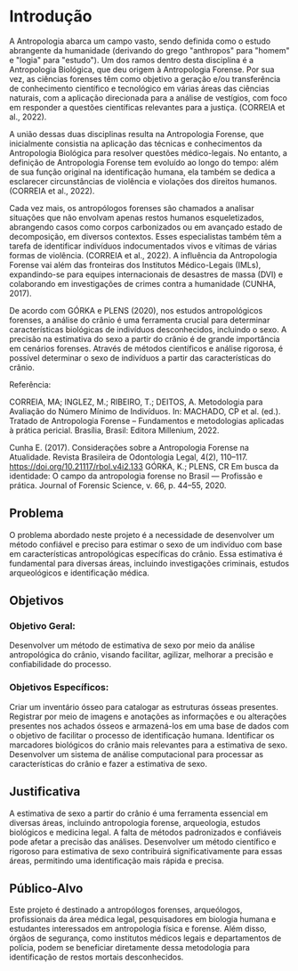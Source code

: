 # Introdução

A Antropologia abarca um campo vasto, sendo definida como o estudo abrangente da humanidade (derivando do grego "anthropos" para "homem" e "logia" para "estudo"). Um dos ramos dentro desta disciplina é a Antropologia Biológica, que deu origem à Antropologia Forense. Por sua vez, as ciências forenses têm como objetivo a geração e/ou transferência de conhecimento científico e tecnológico em várias áreas das ciências naturais, com a aplicação direcionada para a análise de vestígios, com foco em responder a questões científicas relevantes para a justiça. (CORREIA et al., 2022).

A união dessas duas disciplinas resulta na Antropologia Forense, que inicialmente consistia na aplicação das técnicas e conhecimentos da Antropologia Biológica para resolver questões médico-legais. No entanto, a definição de Antropologia Forense tem evoluído ao longo do tempo: além de sua função original na identificação humana, ela também se dedica a esclarecer circunstâncias de violência e violações dos direitos humanos. (CORREIA et al., 2022).

Cada vez mais, os antropólogos forenses são chamados a analisar situações que não envolvam apenas restos humanos esqueletizados, abrangendo casos como corpos carbonizados ou em avançado estado de decomposição, em diversos contextos. Esses especialistas também têm a tarefa de identificar indivíduos indocumentados vivos e vítimas de várias formas de violência. (CORREIA et al., 2022).
A influência da Antropologia Forense vai além das fronteiras dos Institutos Médico-Legais (IMLs), expandindo-se para equipes internacionais de desastres de massa (DVI) e colaborando em investigações de crimes contra a humanidade (CUNHA, 2017).

De acordo com GÓRKA e PLENS (2020), nos estudos antropológicos forenses, a análise do crânio é uma ferramenta crucial para determinar características biológicas de indivíduos desconhecidos, incluindo o sexo. A precisão na estimativa do sexo a partir do crânio é de grande importância em cenários forenses. Através de métodos científicos e análise rigorosa, é possível determinar o sexo de indivíduos a partir das características do crânio.

Referência:

CORREIA, MA; INGLEZ, M.; RIBEIRO, T.; DEITOS, A. Metodologia para Avaliação do Número Mínimo de Indivíduos. In: MACHADO, CP et al. (ed.). Tratado de Antropologia Forense – Fundamentos e metodologias aplicadas à prática pericial. Brasília, Brasil: Editora Millenium, 2022.

Cunha E. (2017). Considerações sobre a Antropologia Forense na Atualidade. Revista Brasileira de Odontologia Legal, 4(2), 110–117. https://doi.org/10.21117/rbol.v4i2.133
GÓRKA, K.; PLENS, CR Em busca da identidade: O campo da antropologia forense no Brasil — Profissão e prática. Journal of Forensic Science, v. 66, p. 44–55, 2020.

## Problema

O problema abordado neste projeto é a necessidade de desenvolver um método confiável e preciso para estimar o sexo de um indivíduo com base em características antropológicas específicas do crânio. Essa estimativa é fundamental para diversas áreas, incluindo investigações criminais, estudos arqueológicos e identificação médica.

## Objetivos

### Objetivo Geral:

Desenvolver um método de estimativa de sexo por meio da análise antropológica do crânio, visando facilitar, agilizar, melhorar a precisão e confiabilidade do processo.

### Objetivos Específicos:

Criar um inventário ósseo para catalogar as estruturas ósseas presentes. 
Registrar por meio de imagens e anotações as informações e ou alterações presentes nos achados ósseos e armazená-los em uma base de dados com o objetivo de facilitar o processo de identificação humana.
Identificar os marcadores biológicos do crânio mais relevantes para a estimativa de sexo.
Desenvolver um sistema de análise computacional para processar as características do crânio e fazer a estimativa de sexo.

## Justificativa

A estimativa de sexo a partir do crânio é uma ferramenta essencial em diversas áreas, incluindo antropologia forense, arqueologia, estudos biológicos e medicina legal. A falta de métodos padronizados e confiáveis pode afetar a precisão das análises. Desenvolver um método científico e rigoroso para estimativa de sexo contribuirá significativamente para essas áreas, permitindo uma identificação mais rápida e precisa.

## Público-Alvo

Este projeto é destinado a antropólogos forenses, arqueólogos, profissionais da área médica legal, pesquisadores em biologia humana e estudantes interessados em antropologia física e forense. Além disso, órgãos de segurança, como institutos médicos legais e departamentos de polícia, podem se beneficiar diretamente dessa metodologia para identificação de restos mortais desconhecidos.
